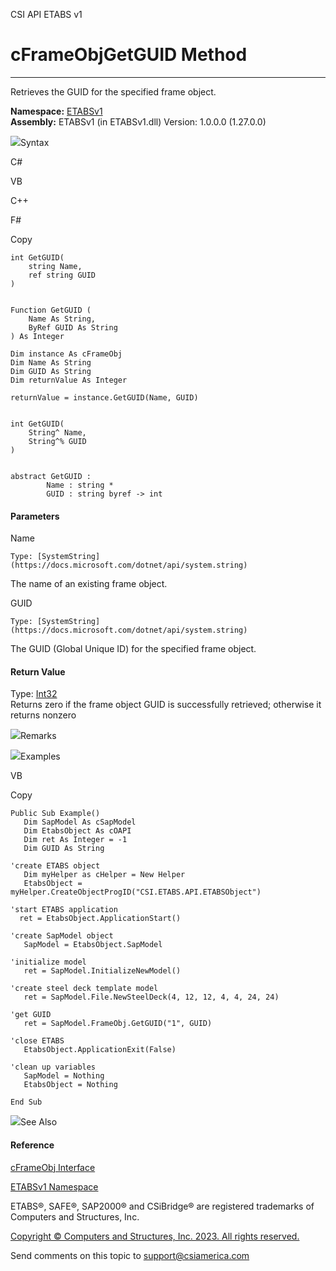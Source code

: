 ﻿

CSI API ETABS v1

# cFrameObjGetGUID Method  
  
---  
  
Retrieves the GUID for the specified frame object.

**Namespace:** [ETABSv1](2780f1b8-2033-5289-2298-1cdb2a7508d9.htm)  
**Assembly:** ETABSv1 (in ETABSv1.dll) Version: 1.0.0.0 (1.27.0.0)

![](../icons/SectionExpanded.png)Syntax

C#

VB

C++

F#

Copy

    
    
    int GetGUID(
    	string Name,
    	ref string GUID
    )
    
    
    Function GetGUID ( 
    	Name As String,
    	ByRef GUID As String
    ) As Integer
    
    Dim instance As cFrameObj
    Dim Name As String
    Dim GUID As String
    Dim returnValue As Integer
    
    returnValue = instance.GetGUID(Name, GUID)
    
    
    int GetGUID(
    	String^ Name, 
    	String^% GUID
    )
    
    
    abstract GetGUID : 
            Name : string * 
            GUID : string byref -> int 
    

#### Parameters

Name

    Type: [SystemString](https://docs.microsoft.com/dotnet/api/system.string)  
The name of an existing frame object.

GUID

    Type: [SystemString](https://docs.microsoft.com/dotnet/api/system.string)  
The GUID (Global Unique ID) for the specified frame object.

#### Return Value

Type: [Int32](https://docs.microsoft.com/dotnet/api/system.int32)  
Returns zero if the frame object GUID is successfully retrieved; otherwise it
returns nonzero

![](../icons/SectionExpanded.png)Remarks

![](../icons/SectionExpanded.png)Examples

VB

Copy

    
    
    Public Sub Example()
       Dim SapModel As cSapModel
       Dim EtabsObject As cOAPI
       Dim ret As Integer = -1
       Dim GUID As String
    
    'create ETABS object
       Dim myHelper as cHelper = New Helper
       EtabsObject = myHelper.CreateObjectProgID("CSI.ETABS.API.ETABSObject")
    
    'start ETABS application
      ret = EtabsObject.ApplicationStart()
    
    'create SapModel object
       SapModel = EtabsObject.SapModel
    
    'initialize model
       ret = SapModel.InitializeNewModel()
    
    'create steel deck template model
       ret = SapModel.File.NewSteelDeck(4, 12, 12, 4, 4, 24, 24)
    
    'get GUID
       ret = SapModel.FrameObj.GetGUID("1", GUID)
    
    'close ETABS
       EtabsObject.ApplicationExit(False)
    
    'clean up variables
       SapModel = Nothing
       EtabsObject = Nothing
    
    End Sub

![](../icons/SectionExpanded.png)See Also

#### Reference

[cFrameObj Interface](d5342667-2977-9fdc-9769-e4e2becc0803.htm)

[ETABSv1 Namespace](2780f1b8-2033-5289-2298-1cdb2a7508d9.htm)

ETABS®, SAFE®, SAP2000® and CSiBridge® are registered trademarks of Computers
and Structures, Inc.  

[Copyright © Computers and Structures, Inc. 2023. All rights
reserved.](http://www.csiamerica.com)

Send comments on this topic to
[support@csiamerica.com](mailto:support%40csiamerica.com?Subject=CSI%20API%20ETABS%20v1)

